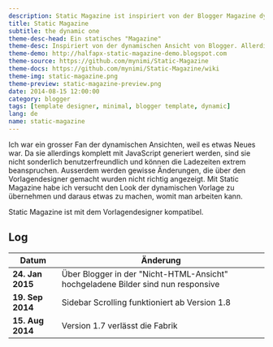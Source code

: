 ```yaml
---
description: Static Magazine ist inspiriert von der Blogger Magazine dynamischen Vorlage. Dieses template ist allerdings statisch und schneller.
title: Static Magazine
subtitle: the dynamic one
theme-desc-head: Ein statisches "Magazine"
theme-desc: Inspiriert von der dynamischen Ansicht von Blogger. Allerdings klassisch in XML geschrieben und dadurch um Einiges benutzerfreundlicher
theme-demo: http://halfapx-static-magazine-demo.blogspot.com
theme-source: https://github.com/mynimi/Static-Magazine
theme-docs: https://github.com/mynimi/Static-Magazine/wiki
theme-img: static-magazine.png
theme-preview: static-magazine-preview.png
date: 2014-08-15 12:00:00
category: blogger
tags: [template designer, minimal, blogger template, dynamic]
lang: de
name: static-magazine
---
```


Ich war ein grosser Fan der dynamischen Ansichten, weil es etwas Neues war. Da sie allerdings komplett mit JavaScript generiert werden, sind sie nicht sonderlich benutzerfreundlich und können die Ladezeiten extrem beanspruchen. Ausserdem werden gewisse Änderungen, die über den Vorlagendesigner gemacht wurden nicht richtig angezeigt.
Mit Static Magazine habe ich versucht den Look der dynamischen Vorlage zu übernehmen und daraus etwas zu machen, womit man arbeiten kann.

Static Magazine ist mit dem Vorlagendesigner kompatibel.

## Log

Datum | Änderung
--- | ---
**24. Jan 2015** | Über Blogger in der "Nicht-HTML-Ansicht" hochgeladene Bilder sind nun responsive
**19. Sep 2014** | Sidebar Scrolling funktioniert ab Version 1.8
**15. Aug 2014** | Version 1.7 verlässt die Fabrik